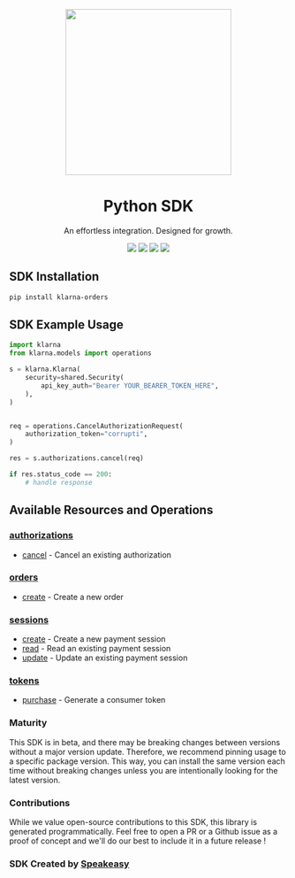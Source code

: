 <div align="center">
    <img src="https://user-images.githubusercontent.com/6267663/230347878-f2873a58-f578-4e95-86e0-7bebfd78f4f1.svg" width="300">
    <h1>Python SDK</h1>
   <p>An effortless integration. Designed for growth.</p>
   <a href="https://docs.klarna.com/"><img src="https://img.shields.io/static/v1?label=Docs&message=API Ref&color=000&style=for-the-badge" /></a>
   <a href="https://github.com/speakeasy-sdks/klarna-python/actions"><img src="https://img.shields.io/github/actions/workflow/status/speakeasy-sdks/klarna-python/speakeasy_sdk_generation.yml?style=for-the-badge" /></a>
  <a href="https://opensource.org/licenses/MIT"><img src="https://img.shields.io/badge/License-MIT-blue.svg?style=for-the-badge" /></a>
  <a href="https://github.com/speakeasy-sdks/klarna-python/releases"><img src="https://img.shields.io/github/v/release/speakeasy-sdks/klarna-python?sort=semver&style=for-the-badge" /></a>
</div>


<!-- Start SDK Installation -->
## SDK Installation

```bash
pip install klarna-orders
```
<!-- End SDK Installation -->

## SDK Example Usage
<!-- Start SDK Example Usage -->
```python
import klarna
from klarna.models import operations

s = klarna.Klarna(
    security=shared.Security(
        api_key_auth="Bearer YOUR_BEARER_TOKEN_HERE",
    ),
)


req = operations.CancelAuthorizationRequest(
    authorization_token="corrupti",
)

res = s.authorizations.cancel(req)

if res.status_code == 200:
    # handle response
```
<!-- End SDK Example Usage -->

<!-- Start SDK Available Operations -->
## Available Resources and Operations


### [authorizations](docs/authorizations/README.md)

* [cancel](docs/authorizations/README.md#cancel) - Cancel an existing authorization

### [orders](docs/orders/README.md)

* [create](docs/orders/README.md#create) - Create a new order

### [sessions](docs/sessions/README.md)

* [create](docs/sessions/README.md#create) - Create a new payment session
* [read](docs/sessions/README.md#read) - Read an existing payment session
* [update](docs/sessions/README.md#update) - Update an existing payment session

### [tokens](docs/tokens/README.md)

* [purchase](docs/tokens/README.md#purchase) - Generate a consumer token
<!-- End SDK Available Operations -->

### Maturity

This SDK is in beta, and there may be breaking changes between versions without a major version update. Therefore, we recommend pinning usage
to a specific package version. This way, you can install the same version each time without breaking changes unless you are intentionally
looking for the latest version.

### Contributions

While we value open-source contributions to this SDK, this library is generated programmatically.
Feel free to open a PR or a Github issue as a proof of concept and we'll do our best to include it in a future release !

### SDK Created by [Speakeasy](https://docs.speakeasyapi.dev/docs/using-speakeasy/client-sdks)
